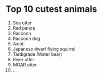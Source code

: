 # Top 10 cutest animals

1. Sea otter
1. Red panda
1. Raccoon 
1. Raccoon dog
1. Axiotl 
1. Japanese dwarf flying squirrel
1. Tardigrade (Water bear)
1. River otter
1. MOAR otter
1. ...

